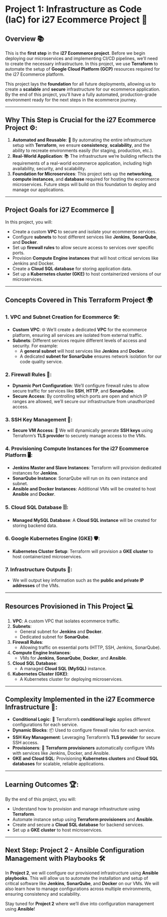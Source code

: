 
# Project 1: Infrastructure as Code (IaC) for i27 Ecommerce Project 🚀

## Overview 📚
This is the **first step** in the **i27 Ecommerce project**. Before we begin deploying our microservices and implementing CI/CD pipelines, we’ll need to create the necessary infrastructure. In this project, we use **Terraform** to automate the setup of **Google Cloud Platform (GCP)** resources required for the i27 Ecommerce platform.

This project lays the **foundation** for all future deployments, allowing us to create a **scalable** and **secure** infrastructure for our ecommerce application. By the end of this project, you’ll have a fully automated, production-grade environment ready for the next steps in the ecommerce journey.

---

## Why This Step is Crucial for the i27 Ecommerce Project ⚙️:
1. **Automated and Reusable**: 🚀 By automating the entire infrastructure setup with **Terraform**, we ensure **consistency**, **scalability**, and the ability to recreate environments easily (for staging, production, etc.).
2. **Real-World Application**: 📚 The infrastructure we’re building reflects the requirements of a real-world ecommerce application, including high availability, security, and scalability.
3. **Foundation for Microservices**: This project sets up the **networking**, **compute instances**, and **database** required for hosting the ecommerce microservices. Future steps will build on this foundation to deploy and manage our applications.

---

## Project Goals for i27 Ecommerce 🎯
In this project, you will:
- Create a custom **VPC** to secure and isolate your ecommerce services.
- Configure **subnets** to host different services like **Jenkins**, **SonarQube**, and **Docker**.
- Set up **firewall rules** to allow secure access to services over specific ports.
- Provision **Compute Engine instances** that will host critical services like Jenkins and Docker.
- Create a **Cloud SQL database** for storing application data.
- Set up a **Kubernetes cluster (GKE)** to host containerized versions of our microservices.

---

## Concepts Covered in This Terraform Project 🌍

### 1. VPC and Subnet Creation for Ecommerce 🛠️:
- **Custom VPC**: 🌐 We’ll create a dedicated **VPC** for the ecommerce platform, ensuring all services are isolated from external traffic.
- **Subnets**: Different services require different levels of access and security. For example:
  - A **general subnet** will host services like **Jenkins** and **Docker**.
  - A dedicated **subnet for SonarQube** ensures network isolation for our code quality service.

### 2. Firewall Rules 🔐:
- **Dynamic Port Configuration**: We’ll configure firewall rules to allow secure traffic for services like **SSH**, **HTTP**, and **SonarQube**.
- **Secure Access**: By controlling which ports are open and which IP ranges are allowed, we’ll secure our infrastructure from unauthorized access.

### 3. SSH Key Management 🔑:
- **Secure VM Access**: 🚀 We will dynamically generate **SSH keys** using Terraform’s **TLS provider** to securely manage access to the VMs.

### 4. Provisioning Compute Instances for the i27 Ecommerce Platform 🖥️:
- **Jenkins Master and Slave Instances**: Terraform will provision dedicated instances for **Jenkins**.
- **SonarQube Instance**: SonarQube will run on its own instance and subnet.
- **Ansible and Docker Instances**: Additional VMs will be created to host **Ansible** and **Docker**.

### 5. Cloud SQL Database 🗄️:
- **Managed MySQL Database**: A **Cloud SQL instance** will be created for storing backend data.

### 6. Google Kubernetes Engine (GKE) 🛡️:
- **Kubernetes Cluster Setup**: Terraform will provision a **GKE cluster** to host containerized microservices.

### 7. Infrastructure Outputs 📝:
- We will output key information such as the **public and private IP addresses** of the VMs.

---

## Resources Provisioned in This Project 💻

1. **VPC**: A custom VPC that isolates ecommerce traffic.
2. **Subnets**:
   - General subnet for **Jenkins** and **Docker**.
   - Dedicated subnet for **SonarQube**.
3. **Firewall Rules**:
   - Allowing traffic on essential ports (HTTP, SSH, Jenkins, SonarQube).
4. **Compute Engine Instances**:
   - VMs for **Jenkins**, **SonarQube**, **Docker**, and **Ansible**.
5. **Cloud SQL Database**:
   - A managed **Cloud SQL (MySQL)** instance.
6. **Kubernetes Cluster (GKE)**:
   - A Kubernetes cluster for deploying microservices.

---

## Complexity Implemented in the i27 Ecommerce Infrastructure 🌟:

- **Conditional Logic**: 🚦 Terraform’s **conditional logic** applies different configurations for each service.
- **Dynamic Blocks**: 📦 Used to configure firewall rules for each service.
- **SSH Key Management**: Leveraging Terraform’s **TLS provider** for secure SSH access.
- **Provisioners**: 🔄 **Terraform provisioners** automatically configure VMs with services like Jenkins, Docker, and Ansible.
- **GKE and Cloud SQL**: Provisioning **Kubernetes clusters** and **Cloud SQL databases** for scalable, reliable applications.

---

## Learning Outcomes 🏆:
By the end of this project, you will:
- Understand how to provision and manage infrastructure using **Terraform**.
- Automate instance setup using **Terraform provisioners** and **Ansible**.
- Create and secure a **Cloud SQL database** for backend services.
- Set up a **GKE cluster** to host microservices.

---

## Next Step: Project 2 - Ansible Configuration Management with Playbooks 🛠️

In **Project 2**, we will configure our provisioned infrastructure using **Ansible playbooks**. This will allow us to automate the installation and setup of critical software like **Jenkins**, **SonarQube**, and **Docker** on our VMs. We will also learn how to manage configurations across multiple environments, ensuring consistency and scalability.

Stay tuned for **Project 2** where we’ll dive into configuration management using **Ansible**!